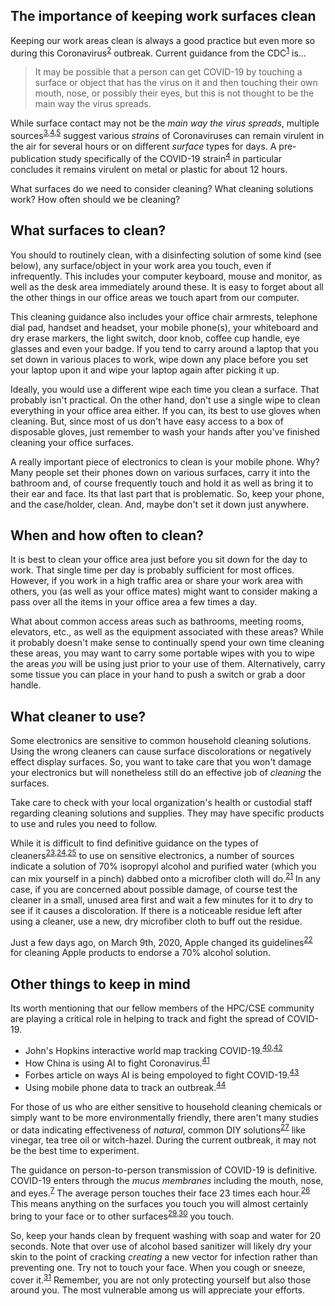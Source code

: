 ## The importance of keeping work surfaces clean
Keeping our work areas clean is always a good practice but even more so during
this Coronavirus<sup>[2]</sup> outbreak. Current guidance from the CDC<sup>[1]</sup>
is...

> It may be possible that a person can get COVID-19 by touching a surface or
object that has the virus on it and then touching their own mouth, nose, or
possibly their eyes, but this is not thought to be the main way the virus spreads.

While surface contact may not be the *main way the virus spreads*, multiple
sources<sup>[3],[4],[5]</sup> suggest various *strains* of Coronaviruses can
remain virulent in the air for several hours or on different *surface* types
for days. A pre-publication study specifically of the COVID-19 strain<sup>[4]</sup>
in particular concludes it remains virulent on metal or plastic for about 12 hours.

What surfaces do we need to consider cleaning? What cleaning solutions work?
How often should we be cleaning?

## What surfaces to clean? 

You should to routinely clean, with a disinfecting solution of some
kind (see below), any surface/object in your work area you touch, even if infrequently.
This includes your computer keyboard, mouse and monitor, as well as the desk area
immediately around these. It is easy to forget about all the other things
in our office areas we touch apart from our computer.

This cleaning guidance also includes your office chair armrests, telephone dial
pad, handset and headset, your mobile phone(s), your whiteboard and dry erase markers,
the light switch, door knob, coffee cup handle, eye glasses and even your badge.
If you tend to carry around a laptop that you set down in various places to work,
wipe down any place before you set your laptop upon it and wipe your laptop again
after picking it up.

Ideally, you would use a different wipe each time you clean a surface. That probably
isn't practical. On the other hand, don't use a single wipe to clean everything in
your office area either. If you can, its best to use gloves when cleaning. But, since
most of us don't have easy access to a box of disposable gloves, just remember to wash
your hands after you've finished cleaning your office surfaces.

A really important piece of electronics
to clean is your mobile phone. Why? Many people set their phones down on various surfaces,
carry it into the bathroom and, of course frequently touch and hold it as well as bring
it to their ear and face. Its that
last part that is problematic. So, keep your phone, and the case/holder, clean.
And, maybe don't set it down just anywhere.

## When and how often to clean?

It is best to clean your office area just before you sit down for the day to work. 
That single time per day is probably sufficient for most offices. However, if you
work in a high traffic area or share your work area with others, you (as well as 
your office mates) might want to consider making a pass over all the items in
your office area a few times a day.

What about common access areas such as bathrooms, meeting rooms, elevators, etc.,
as well as the equipment associated with these areas? While it probably doesn't
make sense to continually spend your own time cleaning these areas, you may want
to carry some portable wipes with you to wipe the areas *you* will be using just
prior to your use of them. Alternatively, carry some tissue you can place in your
hand to push a switch or grab a door handle.

## What cleaner to use?

Some electronics are sensitive to common household cleaning solutions. Using the
wrong cleaners can cause surface discolorations or negatively effect display surfaces.
So, you want to take care that you won't damage your electronics but will nonetheless
still do an effective job of *cleaning* the surfaces.

Take care to check with your local organization's health or custodial staff regarding
cleaning solutions and supplies. They may have specific products to use and rules you
need to follow.

While it is difficult to find definitive guidance on the types of cleaners<sup>[23],[24],[25]</sup> to
use on sensitive electronics, a number of sources indicate a solution of 70% isopropyl
alcohol and purified water (which you can mix yourself in a pinch) dabbed onto a microfiber cloth
will do.<sup>[21]</sup> In any case, if you are concerned about possible damage, of course test
the cleaner in a small, unused area first and wait a few minutes for it to dry to see if
it causes a discoloration. If there is a noticeable residue left after using a cleaner,
use a new, dry microfiber cloth to buff out the residue.

Just a few days ago, on March 9th, 2020, Apple changed its guidelines<sup>[22]</sup>
for cleaning Apple products to endorse a 70% alcohol solution.

## Other things to keep in mind

Its worth mentioning that our fellow members of the HPC/CSE community are playing a critical
role in helping to track and fight the spread of COVID-19.

  * John's Hopkins interactive world map tracking COVID-19.<sup>[40],[42]</sup>
  * How China is using AI to fight Coronavirus.<sup>[41]</sup>
  * Forbes article on ways AI is being empoloyed to fight COVID-19.<sup>[43]</sup>
  * Using mobile phone data to track an outbreak.<sup>[44]</sup>

For those of us who are either sensitive to household cleaning chemicals or simply want
to be more environmentally friendly, there aren't many studies or data indicating
effectiveness of *natural*, common DIY solutions<sup>[27]</sup> like vinegar, tea tree oil or witch-hazel.
During the current outbreak, it may not be the best time to experiment.

The guidance on person-to-person transmission of COVID-19 is definitive. COVID-19 
enters through the *mucus membranes* including the mouth, nose, and eyes.<sup>[7]</sup>
The average person touches their face 23 times each hour.<sup>[26]</sup> This means anything
on the surfaces you touch you will almost certainly bring to your face or to other surfaces<sup>[29],[30]</sup>
you touch.

So, keep your hands clean by frequent washing with soap and water for 20 seconds. Note that
over use of alcohol based sanitizer will likely dry your skin to the point of cracking
*creating* a new vector for infection rather than preventing one. Try not to touch your face.
When you cough or sneeze, cover it.<sup>[31]</sup> Remember, you are not only protecting
yourself but also those around you. The most vulnerable among us will appreciate your efforts.

[1]: https://www.cdc.gov/coronavirus/2019-ncov/about/transmission.html "CDC Guidance on CV-19 Transmission {}"
[2]: https://www.who.int/health-topics/coronavirus "WHO Summary Remarks of CV-19 {}"
[3]: https://www.ncbi.nlm.nih.gov/pmc/articles/PMC4659470/ "NIH CV-229E Surface Study {}"
[4]: https://www.medrxiv.org/content/10.1101/2020.03.09.20033217v1 "Aerosol and Surface Study of CV-19 {}"
[5]: https://www.journalofhospitalinfection.com/article/S0195-6701(20)30046-3/fulltext "Surface Study of various Coronaviruses {}"
[6]: https://www.cdc.gov/coronavirus/2019-ncov/community/organizations/cleaning-disinfection.html#How%20to%20Clean%20and%20Disinfect "CDC Guidance on Cleaning Surfaces {}"
[7]: https://www.cdc.gov/coronavirus/2019-ncov/about/prevention.html?CDC_AA_refVal=https%3A%2F%2Fwww.cdc.gov%2Fcoronavirus%2F2019-ncov%2Fabout%2Fprevention-treatment.html "CDC Description of Transmission Scenario {}"

[20]: https://learningregistry.org/reviews/best-disinfectant-wipes "Best Disinfecting Wipes {}"
[21]: https://www.pcmag.com/how-to/how-to-spring-clean-your-electronics "Best practices for cleaning electronics {}"
[22]: https://support.apple.com/en-us/HT204172?mod=article_inline "Apple Guidance on 70% Alcohol {}"
[23]: https://www.consumerreports.org/cleaning/common-household-products-that-can-destroy-novel-coronavirus/ "Common Household Products to Kill CV-19 {}"
[24]: https://www.epa.gov/sites/production/files/2020-03/documents/sars-cov-2-list_03-03-2020.pdf "EPA Technical Guidance & Cleaner Types/Ratings {}"
[25]: https://www.epa.gov/pesticide-registration/list-n-disinfectants-use-against-sars-cov-2 "EPA Cleaner Designations {}" 
[26]: https://www.ncbi.nlm.nih.gov/pubmed/25637115 "Face Touching Study {}"
[27]: https://ottawacitizen.com/health/busting-the-coronavirus "DIY Cleaners {}"
[29]: https://youtu.be/poOSzPTapw0?t=40 "See GlowGerm Spread in an Elementary Classroom {}"
[30]: https://www.youtube.com/watch?v=NmLOeuH3qdA "Local News Piece on Spread of Germs {}"
[31]: https://www.flickr.com/photos/fairfaxcounty/8467521325/in/photostream/lightbox/ "Covering your Cough {}"

[40]: https://coronavirus.jhu.edu/map.html "Interactive, World-Map COVID-19 Tracker {}"
[41]: https://www.aljazeera.com/news/2020/03/china-ai-big-data-combat-coronavirus-outbreak-200301063901951.html "AI in China for contact tracking {}"
[42]: https://youtu.be/Pnk8DuAly9Y?t=854 "Dr. Laren Gardner describes JH COVID-19 Tracker {}"
[43]: https://www.forbes.com/sites/bernardmarr/2020/03/13/coronavirus-how-artificial-intelligence-data-science-and-technology-is-used-to-fight-the-pandemic/#6202d6b85f5f "Forbes AI article on COVID-19 {}"
[44]: https://www.eurekalert.org/pub_releases/2019-11/epfd-mdo111419.php "Using mobile data to track an outbreak {}"
